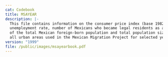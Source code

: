 ```yaml
---
cat: Codebook
title: MSAYEAR
description: |-
  This file contains information on the consumer price index (base 1982-84),
  unemployment rate, number of Mexicans who became legal residents as a percent
  of the total Mexican foreign-born population and total population size for
  all urban areas used in the Mexican Migration Project for selected years.
version: "1999"
file: /public/images/msayearbook.pdf
---
```

